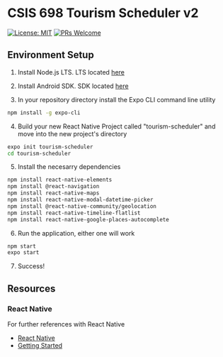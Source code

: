 # CSIS 698 Tourism Scheduler v2

[![License: MIT](https://img.shields.io/badge/License-MIT-yellow.svg)](https://opensource.org/licenses/MIT)
[![PRs Welcome](https://img.shields.io/badge/PRs-welcome-brightgreen.svg?style=flat-square)](http://makeapullrequest.com)

## Environment Setup

1. Install Node.js LTS. LTS located [here](https://nodejs.org/en/download/)

2. Install Android SDK. SDK located [here](https://developer.android.com/studio)

3. In your repository directory install the Expo CLI command line utility

```bash 
npm install -g expo-cli 
```

4. Build your new React Native Project called "tourism-scheduler" and move into the new project's directory

```bash
expo init tourism-scheduler
cd tourism-scheduler
```

5. Install the necesarry dependencies

```bash
npm install react-native-elements
npm install @react-navigation
npm install react-native-maps
npm install react-native-modal-datetime-picker
npm install @react-native-community/geolocation
npm install react-native-timeline-flatlist
npm install react-native-google-places-autocomplete
```

6. Run the application, either one will work
```bash
npm start
expo start
```

7. Success!

## Resources

### React Native

For further references with React Native

- [React Native](https://reactnative.dev/)
- [Getting Started](https://reactnative.dev/docs/getting-started)